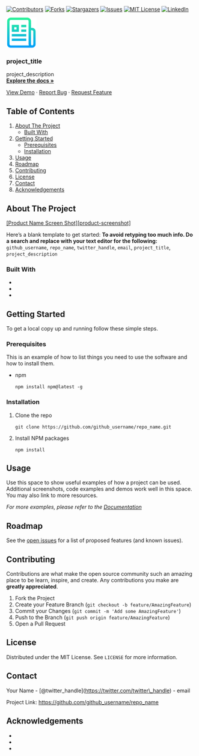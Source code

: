 [![Contributors](https://img.shields.io/github/contributors/github_username/repo.svg?style=for-the-badge)](https://github.com/github_username/repo/graphs/contributors) [![Forks](https://img.shields.io/github/forks/github_username/repo.svg?style=for-the-badge)](https://github.com/github_username/repo/network/members) [![Stargazers](https://img.shields.io/github/stars/github_username/repo.svg?style=for-the-badge)](https://github.com/github_username/repo/stargazers) [![Issues](https://img.shields.io/github/issues/github_username/repo.svg?style=for-the-badge)](https://github.com/github_username/repo/issues) [![MIT License](https://img.shields.io/github/license/github_username/repo.svg?style=for-the-badge)](https://github.com/github_username/repo/blob/master/LICENSE.txt) [![LinkedIn](https://img.shields.io/badge/-LinkedIn-black.svg?style=for-the-badge&logo=linkedin&colorB=555)](https://linkedin.com/in/github_username)

  

[<img src="images/logo.png" alt="Logo" width="80" height="80" />](https://github.com/github_username/repo_name)

### project\_title

project\_description  
[**Explore the docs »**](https://github.com/github_username/repo_name)  
  
[View Demo](https://github.com/github_username/repo_name) · [Report Bug](https://github.com/github_username/repo_name/issues) · [Request Feature](https://github.com/github_username/repo_name/issues)

Table of Contents
-----------------

1.  [About The Project](#about-the-project)
    -   [Built With](#built-with)
2.  [Getting Started](#getting-started)
    -   [Prerequisites](#prerequisites)
    -   [Installation](#installation)
3.  [Usage](#usage)
4.  [Roadmap](#roadmap)
5.  [Contributing](#contributing)
6.  [License](#license)
7.  [Contact](#contact)
8.  [Acknowledgements](#acknowledgements)

About The Project
-----------------

[\[Product Name Screen Shot\]\[product-screenshot\]](https://example.com)

Here’s a blank template to get started: **To avoid retyping too much info. Do a search and replace with your text editor for the following:** `github_username`, `repo_name`, `twitter_handle`, `email`, `project_title`, `project_description`

### Built With

-   []()
-   []()
-   []()

Getting Started
---------------

To get a local copy up and running follow these simple steps.

### Prerequisites

This is an example of how to list things you need to use the software and how to install them.

-   npm

        npm install npm@latest -g

### Installation

1.  Clone the repo

        git clone https://github.com/github_username/repo_name.git

2.  Install NPM packages

        npm install

Usage
-----

Use this space to show useful examples of how a project can be used. Additional screenshots, code examples and demos work well in this space. You may also link to more resources.

*For more examples, please refer to the [Documentation](https://example.com)*

Roadmap
-------

See the [open issues](https://github.com/github_username/repo_name/issues) for a list of proposed features (and known issues).

Contributing
------------

Contributions are what make the open source community such an amazing place to be learn, inspire, and create. Any contributions you make are **greatly appreciated**.

1.  Fork the Project
2.  Create your Feature Branch (`git checkout -b feature/AmazingFeature`)
3.  Commit your Changes (`git commit -m 'Add some AmazingFeature'`)
4.  Push to the Branch (`git push origin feature/AmazingFeature`)
5.  Open a Pull Request

License
-------

Distributed under the MIT License. See `LICENSE` for more information.

Contact
-------

Your Name - <span class="citation" data-cites="twitter_handle">\[@twitter\_handle\]</span>(https://twitter.com/twitter\_handle) - email

Project Link: <https://github.com/github_username/repo_name>

Acknowledgements
----------------

-   []()
-   []()
-   []()
